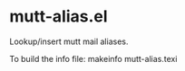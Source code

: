 # mutt-alias.el
Lookup/insert mutt mail aliases.

To build the info file:
  makeinfo mutt-alias.texi
